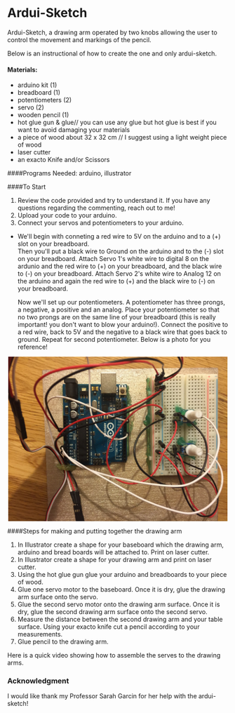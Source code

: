 # Ardui-Sketch
Ardui-Sketch, a drawing arm operated by two knobs allowing the user to control the movement and markings of the pencil.

Below is an instructional of how to create the one and only ardui-sketch.
 
#### Materials:
* arduino kit (1)
* breadboard (1)
* potentiometers (2) 
* servo (2)
* wooden pencil (1)
* hot glue gun & glue// you can use any glue but hot glue is best if you want to avoid damaging your materials
* a piece of wood about 32 x 32 cm // I suggest using a light weight piece of wood
* laser cutter
* an exacto Knife and/or Scissors 

####Programs Needed:
arduino, illustrator 


####To Start  
1. Review the code provided and try to understand it. If you have any questions regarding the commenting, reach out to me! 
2. Upload your code to your arduino.
3. Connect your servos and potentiometers to your arduino.
  * We'll begin with conneting a red wire to 5V on the arduino and to a (+) slot on your breadboard.  
    Then you'll put a black wire to Ground on the arduino and to the (-) slot on your breadboard.
    Attach Servo 1's white wire to digital 8 on the ardunio and the red wire to (+) on your breadboard, and the black wire to       (-) on your breadboard.
    Attach Servo 2's white wire to Analog 12 on the arduino and again the red wire to (+) and the black wire to (-) on your         breadboard.
    
    Now we'll set up our potentiometers. A potentiometer has three prongs, a negative, a positive and an analog. Place your        potentiometer so that no two prongs are on the same line of your breadboard (this is really important! you don't want to blow    your arduino!). Connect the positive to a red wire, back to 5V and the negative to a black wire that goes back to ground.       Repeat for second potentiometer. Below is a photo for you reference!

<div style="text-align:center">
<img src="https://github.com/smak7/ardui-sketch/blob/master/docs/arduino_connections.jpg" width=500 alt="Sample Arduino Connections" align="center">
</div>
    

    

####Steps for making and putting together the drawing arm

1. In Illustrator create a shape for your baseboard which the drawing arm, arduino and bread boards will be attached to. Print on laser cutter. 
2. In Illustrator create a shape for your drawing arm and print on laser cutter.
3. Using the hot glue gun glue your arduino and breadboards to your piece of wood. 
4. Glue one servo motor to the baseboard. Once it is dry, glue the drawing arm surface onto the servo. 
5. Glue the second servo motor onto the drawing arm surface. Once it is dry, glue the second drawing arm surface onto the second servo. 
6. Measure the distance between the second drawing arm and your table surface. Using your exacto knife cut a pencil according to your measurements. 
7. Glue pencil to the drawing arm. 

Here is a quick video showing how to assemble the serves to the drawing arms. 




### Acknowledgment 
I would like thank my Professor Sarah Garcin for her help with the ardui-sketch!
